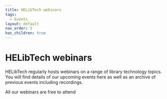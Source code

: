 ```yaml
---
title: HELibTech webinars
tags:
  - Events
layout: default
nav_order: 3
has_children: true
---
```

# HELibTech webinars

HELibTech regularly hosts webinars on a range of library technology topics. You will find details of our upcoming events here as well as an archive of previous events including recordings.

All our webinars are free to attend

